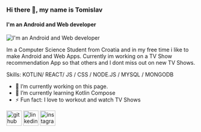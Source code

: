### Hi there 👋, my name is Tomislav
#### I'm an Android and Web developer
![I'm an Android and Web developer](https://arturssmirnovs.github.io/github-profile-readme-generator/images/banner.png)

Im a Computer Science Student from Croatia and in my free time i like to make Android and Web Apps. Currently im working on a TV Show recommendation App so that others and I dont miss out on new TV Shows.

Skills: KOTLIN/ REACT/ JS / CSS / NODE.JS / MYSQL / MONGODB

- 🔭 I’m currently working on this page. 
- 🌱 I’m currently learning Kotlin Compose 
- ⚡ Fun fact: I love to workout and watch TV Shows 


[<img src='https://cdn.jsdelivr.net/npm/simple-icons@3.0.1/icons/github.svg' alt='github' height='40'>](https://github.com/tgodek)  [<img src='https://cdn.jsdelivr.net/npm/simple-icons@3.0.1/icons/linkedin.svg' alt='linkedin' height='40'>](https://www.linkedin.com/in/tomislav-godek-a37792206/)  [<img src='https://cdn.jsdelivr.net/npm/simple-icons@3.0.1/icons/instagram.svg' alt='instagram' height='40'>](https://www.instagram.com/tomislav.godek/)  

